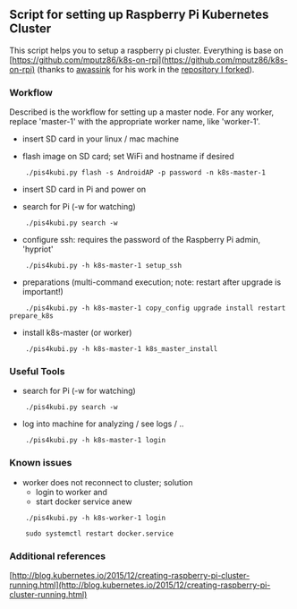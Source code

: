 
## Script for setting up Raspberry Pi Kubernetes Cluster

This script helps you to setup a raspberry pi cluster. Everything is base on [https://github.com/mputz86/k8s-on-rpi](https://github.com/mputz86/k8s-on-rpi) (thanks to [awassink](https://github.com/awassink) for his work in the [repository I forked](https://github.com/awassink/k8s-on-rpi)).


### Workflow

Described is the workflow for setting up a master node. For any worker, replace 'master-1' with the appropriate worker name, like 'worker-1'.

- insert SD card in your linux / mac machine

- flash image on SD card; set WiFi and hostname if desired

```
    ./pis4kubi.py flash -s AndroidAP -p password -n k8s-master-1
```

- insert SD card in Pi and power on

- search for Pi (-w for watching)

```
    ./pis4kubi.py search -w
```

- configure ssh: requires the password of the Raspberry Pi admin, 'hypriot'

```
    ./pis4kubi.py -h k8s-master-1 setup_ssh
```

- preparations (multi-command execution; note: restart after upgrade is important!)

```
    ./pis4kubi.py -h k8s-master-1 copy_config upgrade install restart prepare_k8s
```

- install k8s-master (or worker)

```
    ./pis4kubi.py -h k8s-master-1 k8s_master_install
```

### Useful Tools

- search for Pi (-w for watching)

```
    ./pis4kubi.py search -w
```

- log into machine for analyzing / see logs / ..

```
    ./pis4kubi.py -h k8s-master-1 login
```

### Known issues

* worker does not reconnect to cluster; solution
    - login to worker and
    - start docker service anew

```
    ./pis4kubi.py -h k8s-worker-1 login
```

```
    sudo systemctl restart docker.service
```


### Additional references

[http://blog.kubernetes.io/2015/12/creating-raspberry-pi-cluster-running.html](http://blog.kubernetes.io/2015/12/creating-raspberry-pi-cluster-running.html)
